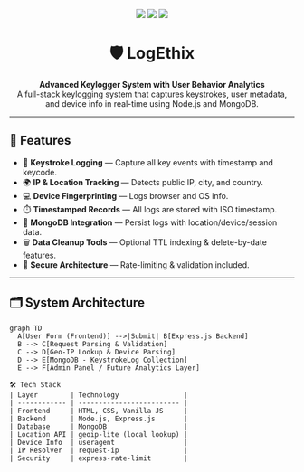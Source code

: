 <p align="center">
  <img src="https://img.shields.io/badge/Project-LogEthix-blueviolet?style=for-the-badge" />
  <img src="https://img.shields.io/badge/Status-Active-brightgreen?style=for-the-badge" />
  <img src="https://img.shields.io/github/license/Manan-78581/LogEthix?style=for-the-badge" />
</p>

<h1 align="center">🛡️ LogEthix</h1>

<p align="center">
  <b>Advanced Keylogger System with User Behavior Analytics</b><br/>
  A full-stack keylogging system that captures keystrokes, user metadata, and device info in real-time using Node.js and MongoDB.
</p>

---

## 🧩 Features

- 🔐 **Keystroke Logging** — Capture all key events with timestamp and keycode.
- 🌍 **IP & Location Tracking** — Detects public IP, city, and country.
- 💻 **Device Fingerprinting** — Logs browser and OS info.
- ⏱️ **Timestamped Records** — All logs are stored with ISO timestamp.
- 💾 **MongoDB Integration** — Persist logs with location/device/session data.
- 🗑️ **Data Cleanup Tools** — Optional TTL indexing & delete-by-date features.
- 🔐 **Secure Architecture** — Rate-limiting & validation included.

---

## 🗂️ System Architecture

```mermaid
graph TD
  A[User Form (Frontend)] -->|Submit| B[Express.js Backend]
  B --> C[Request Parsing & Validation]
  C --> D[Geo-IP Lookup & Device Parsing]
  D --> E[MongoDB - KeystrokeLog Collection]
  E --> F[Admin Panel / Future Analytics Layer]

🛠️ Tech Stack
| Layer        | Technology                |
| ------------ | ------------------------- |
| Frontend     | HTML, CSS, Vanilla JS     |
| Backend      | Node.js, Express.js       |
| Database     | MongoDB                   |
| Location API | geoip-lite (local lookup) |
| Device Info  | useragent                 |
| IP Resolver  | request-ip                |
| Security     | express-rate-limit        |

